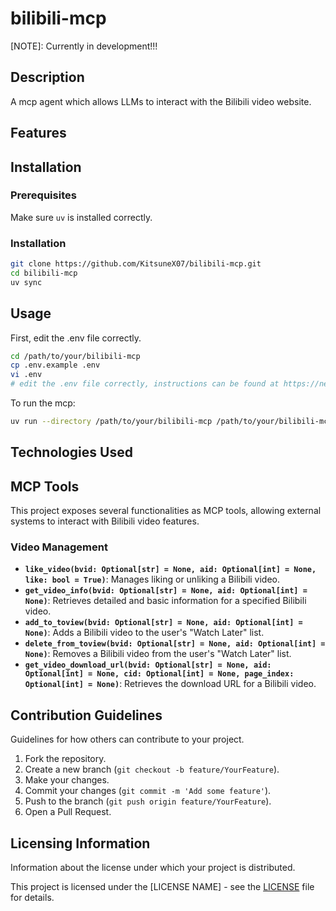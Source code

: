 # bilibili-mcp
[NOTE]: Currently in development!!!

## Description

A mcp agent which allows LLMs to interact with the Bilibili video website.

## Features


## Installation

### Prerequisites
Make sure ``uv`` is installed correctly.

### Installation
```bash
git clone https://github.com/KitsuneX07/bilibili-mcp.git
cd bilibili-mcp
uv sync
```

## Usage
First, edit the .env file correctly.
```bash
cd /path/to/your/bilibili-mcp
cp .env.example .env
vi .env
# edit the .env file correctly, instructions can be found at https://nemo2011.github.io/bilibili-api/#/get-credential
```


To run the mcp:
```bash
uv run --directory /path/to/your/bilibili-mcp /path/to/your/bilibili-mcp/server.py
```

## Technologies Used
## MCP Tools

This project exposes several functionalities as MCP tools, allowing external systems to interact with Bilibili video features.

### Video Management

*   **`like_video(bvid: Optional[str] = None, aid: Optional[int] = None, like: bool = True)`**: Manages liking or unliking a Bilibili video.
*   **`get_video_info(bvid: Optional[str] = None, aid: Optional[int] = None)`**: Retrieves detailed and basic information for a specified Bilibili video.
*   **`add_to_toview(bvid: Optional[str] = None, aid: Optional[int] = None)`**: Adds a Bilibili video to the user's "Watch Later" list.
*   **`delete_from_toview(bvid: Optional[str] = None, aid: Optional[int] = None)`**: Removes a Bilibili video from the user's "Watch Later" list.
*   **`get_video_download_url(bvid: Optional[str] = None, aid: Optional[int] = None, cid: Optional[int] = None, page_index: Optional[int] = None)`**: Retrieves the download URL for a Bilibili video.


## Contribution Guidelines

Guidelines for how others can contribute to your project.

1.  Fork the repository.
2.  Create a new branch (`git checkout -b feature/YourFeature`).
3.  Make your changes.
4.  Commit your changes (`git commit -m 'Add some feature'`).
5.  Push to the branch (`git push origin feature/YourFeature`).
6.  Open a Pull Request.

## Licensing Information

Information about the license under which your project is distributed.

This project is licensed under the [LICENSE NAME] - see the [LICENSE](LICENSE) file for details.
